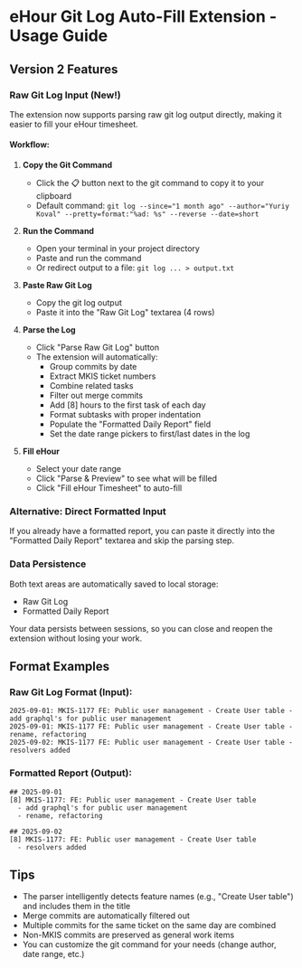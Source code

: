 # eHour Git Log Auto-Fill Extension - Usage Guide

## Version 2 Features

### Raw Git Log Input (New!)

The extension now supports parsing raw git log output directly, making it easier to fill your eHour timesheet.

#### Workflow:

1. **Copy the Git Command**
   - Click the 📋 button next to the git command to copy it to your clipboard
   - Default command: `git log --since="1 month ago" --author="Yuriy Koval" --pretty=format:"%ad: %s" --reverse --date=short`

2. **Run the Command**
   - Open your terminal in your project directory
   - Paste and run the command
   - Or redirect output to a file: `git log ... > output.txt`

3. **Paste Raw Git Log**
   - Copy the git log output
   - Paste it into the "Raw Git Log" textarea (4 rows)

4. **Parse the Log**
   - Click "Parse Raw Git Log" button
   - The extension will automatically:
     - Group commits by date
     - Extract MKIS ticket numbers
     - Combine related tasks
     - Filter out merge commits
     - Add [8] hours to the first task of each day
     - Format subtasks with proper indentation
     - Populate the "Formatted Daily Report" field
     - Set the date range pickers to first/last dates in the log

5. **Fill eHour**
   - Select your date range
   - Click "Parse & Preview" to see what will be filled
   - Click "Fill eHour Timesheet" to auto-fill

### Alternative: Direct Formatted Input

If you already have a formatted report, you can paste it directly into the "Formatted Daily Report" textarea and skip the parsing step.

### Data Persistence

Both text areas are automatically saved to local storage:
- Raw Git Log
- Formatted Daily Report

Your data persists between sessions, so you can close and reopen the extension without losing your work.

## Format Examples

### Raw Git Log Format (Input):
```
2025-09-01: MKIS-1177 FE: Public user management - Create User table - add graphql's for public user management
2025-09-01: MKIS-1177 FE: Public user management - Create User table - rename, refactoring
2025-09-02: MKIS-1177 FE: Public user management - Create User table - resolvers added
```

### Formatted Report (Output):
```
## 2025-09-01
[8] MKIS-1177: FE: Public user management - Create User table
  - add graphql's for public user management
  - rename, refactoring

## 2025-09-02
[8] MKIS-1177: FE: Public user management - Create User table
  - resolvers added
```

## Tips

- The parser intelligently detects feature names (e.g., "Create User table") and includes them in the title
- Merge commits are automatically filtered out
- Multiple commits for the same ticket on the same day are combined
- Non-MKIS commits are preserved as general work items
- You can customize the git command for your needs (change author, date range, etc.)
